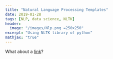 ```yaml
---
title: "Natural Language Processing Templates"
date: 2019-01-28
tags: [NLP, data science, NLTK]
header:
  image: "/images/Nlp.png =250x250"
excerpt: "Using NLTK library of python"
mathjax: "true"
---
```




What about a [link](https://github.com/bhrt-sharma/Natural-language-Processing---NLTK-python-)?



